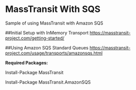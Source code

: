 # MassTransit With SQS
Sample of using MassTransit with Amazon SQS

##Initial Setup with InMemory Transport
https://masstransit-project.com/getting-started/

##Using Amazon SQS Standard Queues
https://masstransit-project.com/usage/transports/amazonsqs.html

**Required Packages:**

Install-Package MassTransit

Install-Package MassTransit.AmazonSQS
